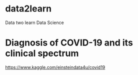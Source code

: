# data2learn
Data two learn Data Science

# Diagnosis of COVID-19 and its clinical spectrum
https://www.kaggle.com/einsteindata4u/covid19

